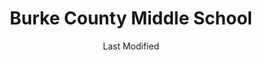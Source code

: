 ---
layout: location-page
date: Last Modified
description: "Local COVID-19 testing is available at Burke County Middle School in Waynesboro, Georgia, USA."
permalink: "locations/georgia/waynesboro/burke-county-middle-school/"
tags:
  - locations
  - georgia
title: Burke County Middle School
uniqueName: burke-county-middle-school
state: Georgia
stateAbbr: GA
hood: "Waynesboro"
address: "356 Southside Dr"
city: "Waynesboro"
zip: "30830"
zipsNearby: "31002 30802 30901 30903 30904 30905 30906 30907 30909 30912 30914 30916 30917 30919 30999 30803 30413 30805 30806 30415 30807 31303 30420 31018 30808 30424 30809 30425 30810 30426 30812 30813 30814 31035 30815 31045 30811 30816 31049 30817 30434 30819 30439 30441 30442 30820 30446 30447 30821 30448 31067 30449 30822 30450 30451 30452 30455 31082 30456 30457 31087 30823 30458 30459 30460 30461 30464 30401 30467 31089 30824 30471 30477 30828 31094 30830 30818 30833 31096 29801 29802 29803 29804 29805 29808 29810 29812 29813 29816 29817 29911 29821 29822 29824 29826 29918 29939 29827 29921 29922 29923 29828 29829 29913 29924 29831 29832 29834 29932 29835 29899 29836 29933 29838 29839 29809 29841 29842 29860 29861 29843 29844 29934 29845 29846 29847 29849 29944 29850 29851 29853 29856 29003 29038 29042 29081 29082 29105 29107 29113 29129 29137 29146 29164 29166 30631 30664 30673 30911 30913" 
mapUrl: "http://maps.apple.com/?q=Burke+County+Middle+School&address=356+Southside+Dr,Waynesboro,Georgia,30830"
locationType: Drive-thru
phone: "706-721-5800"
website: "https://dph.georgia.gov/locations/burke-county-middle-school"
onlineBooking: undefined
closed: undefined
closedUpdate: May 23rd, 2020
notes: "By appointment only."
days: Weekdays
hours: 8:30AM-5PM
altDays: Saturdays
altHours: 9AM-Noon
ctaMessage: Learn more
ctaUrl: "https://dph.georgia.gov/locations/burke-county-middle-school"
---
